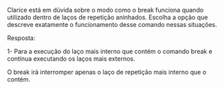 Clarice está em dúvida sobre o modo como o break funciona quando utilizado dentro de laços de repetição aninhados. Escolha a opção que descreve exatamente o funcionamento desse comando nessas situações.

Resposta:

1- Para a execução do laço mais interno que contém o comando break e continua executando os laços mais externos.

O break irá interromper apenas o laço de repetição mais interno que o contém.